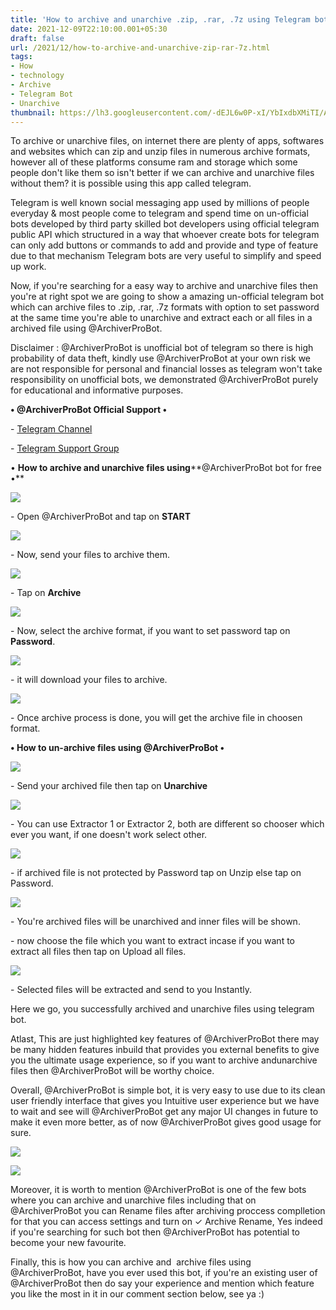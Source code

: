 ```yaml
---
title: 'How to archive and unarchive .zip, .rar, .7z using Telegram bot.'
date: 2021-12-09T22:10:00.001+05:30
draft: false
url: /2021/12/how-to-archive-and-unarchive-zip-rar-7z.html
tags: 
- How
- technology
- Archive
- Telegram Bot
- Unarchive
thumbnail: https://lh3.googleusercontent.com/-dEJL6w0P-xI/YbIxdbXMiTI/AAAAAAAAHzE/ai6zx16urs4EZFJKa9ZUAQ5UOpo1xUAQACNcBGAsYHQ/s1600/1639068017932369-0.png
---
```


  

  

To archive or unarchive files, on internet there are plenty of apps, softwares and websites which can zip and unzip files in numerous archive formats, however all of these platforms consume ram and storage which some people don't like them so isn't better if we can archive and unarchive files without them? it is possible using this app called telegram.

  

Telegram is well known social messaging app used by millions of people everyday & most people come to telegram and spend time on un-official bots developed by third party skilled bot developers using official telegram public API which structured in a way that whoever create bots for telegram can only add buttons or commands to add and provide and type of feature due to that mechanism Telegram bots are very useful to simplify and speed up work.

  

Now, if you're searching for a easy way to archive and unarchive files then you're at right spot we are going to show a amazing un-official telegram bot which can archive files to .zip, .rar, .7z formats with option to set password at the same time you're able to unarchive and extract each or all files in a archived file using @ArchiverProBot.

  

Disclaimer : @ArchiverProBot is unofficial bot of telegram so there is high probability of data theft, kindly use @ArchiverProBot at your own risk we are not responsible for personal and financial losses as telegram won't take responsibility on unofficial bots, we demonstrated @ArchiverProBot purely for educational and informative purposes. 

  

**• @ArchiverProBot Official Support •**

\- [Telegram Channel](https://t.me/NiceBotss)

\- [Telegram Support Group](https://t.me/Helps_Group)

  

• **How to archive and unarchive files using****@ArchiverProBot bot for free •**

 **![](https://lh3.googleusercontent.com/-ZhWN0DwD-IE/YbIxcltSkYI/AAAAAAAAHzA/165LuUqg_XIWmU6gqJfeu7bbteT_8S4dACNcBGAsYHQ/s1600/1639068013792683-1.png)** 

\- Open @ArchiverProBot and tap on **START**

  

 ![](https://lh3.googleusercontent.com/-zgIiVuJ-UsI/YbIxbfdnyLI/AAAAAAAAHy8/NFVkC18Wtm0se046XKbUDQUX4QqH01JRACNcBGAsYHQ/s1600/1639068009390658-2.png) 

  

\- Now, send your files to archive them.

  

 ![](https://lh3.googleusercontent.com/-2GDOIsECkKk/YbIxafw1SvI/AAAAAAAAHy4/P589eRy3C24aNRRnYgX28U5bc_Vz0awTACNcBGAsYHQ/s1600/1639068004591767-3.png) 

  

\- Tap on **Archive**

  

 ![](https://lh3.googleusercontent.com/-htFN6JapGD0/YbIxZAJFqGI/AAAAAAAAHy0/pqSHi977SkcrOA7ex-unc5LT__O29HCBACNcBGAsYHQ/s1600/1639068000517313-4.png) 

  

\- Now, select the archive format, if you want to set password tap on **Password**.

  

 ![](https://lh3.googleusercontent.com/-CLS1CFp7oZQ/YbIxYGGKpzI/AAAAAAAAHyw/jwJRAkJ2eFoGFH1aKYHBGJkPwne610PUgCNcBGAsYHQ/s1600/1639067995753442-5.png) 

  

\- it will download your files to archive.

  

 ![](https://lh3.googleusercontent.com/-cH34McwIAYg/YbIxW6ieAVI/AAAAAAAAHys/ospqDyhekFAJHWwwbh0G3I24yzWRU4b3QCNcBGAsYHQ/s1600/1639067991264889-6.png) 

  

\- Once archive process is done, you will get the archive file in choosen format.

**• How to un-archive files using @ArchiverProBot •**

 **![](https://lh3.googleusercontent.com/-zaE0lyRJ2Sg/YbIxVvPlyuI/AAAAAAAAHyo/z--88iOBhh0HHlqle9JMWBfnnAjPU5MawCNcBGAsYHQ/s1600/1639067986503530-7.png)** 

\- Send your archived file then tap on **Unarchive**

 **![](https://lh3.googleusercontent.com/-tzu-F404Cl0/YbIxUtBf6QI/AAAAAAAAHyk/_O7zdWTLsUwo5htKRRYeGxE5gLBzmj3IACNcBGAsYHQ/s1600/1639067981648565-8.png)** 

\- You can use Extractor 1 or Extractor 2, both are different so chooser which ever you want, if one doesn't work select other.

  

 ![](https://lh3.googleusercontent.com/-lT2h21kQlV0/YbIxTbdAGhI/AAAAAAAAHyg/2I1GSEfEhasyWxII5OkZCEAyLky9G1w1gCNcBGAsYHQ/s1600/1639067977594683-9.png) 

  

\- if archived file is not protected by Password tap on Unzip else tap on Password.

  

 ![](https://lh3.googleusercontent.com/-EDWccCwr97k/YbIxSSlPnXI/AAAAAAAAHyc/c95uIKXNTLEu7T0ZEifhPeylWq4s-3xhwCNcBGAsYHQ/s1600/1639067973304818-10.png) 

  

\- You're archived files will be unarchived and inner files will be shown.

  

\- now choose the file which you want to extract incase if you want to extract all files then tap on Upload all files.

  

 ![](https://lh3.googleusercontent.com/-KDETHQ4L6Pg/YbIxRH0RQDI/AAAAAAAAHyY/msInMqIw5l4KlNTh3Jri7jUhk5nlDfJ0ACNcBGAsYHQ/s1600/1639067968032858-11.png) 

  

\- Selected files will be extracted and send to you Instantly.

  

Here we go, you successfully archived and unarchive files using telegram bot.

  

Atlast, This are just highlighted key features of @ArchiverProBot there may be many hidden features inbuild that provides you external benefits to give you the ultimate usage experience, so if you want to archive andunarchive files then @ArchiverProBot will be worthy choice.

  

Overall, @ArchiverProBot is simple bot, it is very easy to use due to its clean user friendly interface that gives you Intuitive user experience but we have to wait and see will @ArchiverProBot get any major UI changes in future to make it even more better, as of now @ArchiverProBot gives good usage for sure.

  

 ![](https://lh3.googleusercontent.com/-52ykx8xz_Kg/YbIxP2GBSzI/AAAAAAAAHyU/KdCpuwrRXLYXTshqq0PLuar7OymFD9j4gCNcBGAsYHQ/s1600/1639067964268909-12.png) 

  

 ![](https://lh3.googleusercontent.com/-oLIdFHaz2xQ/YbIxPBLUTjI/AAAAAAAAHyQ/HPOczXavZAQrvjfEHRto1wKkdHRsixspACNcBGAsYHQ/s1600/1639067959644498-13.png) 

  

Moreover, it is worth to mention @ArchiverProBot is one of the few bots where you can archive and unarchive files including that on @ArchiverProBot you can Rename files after archiving proccess complletion for that you can access settings and turn on ✓ Archive Rename, Yes indeed if you're searching for such bot then @ArchiverProBot has potential to become your new favourite.

  

Finally, this is how you can archive and  archive files using @ArchiverProBot, have you ever used this bot, if you're an existing user of @ArchiverProBot then do say your experience and mention which feature you like the most in it in our comment section below, see ya :)